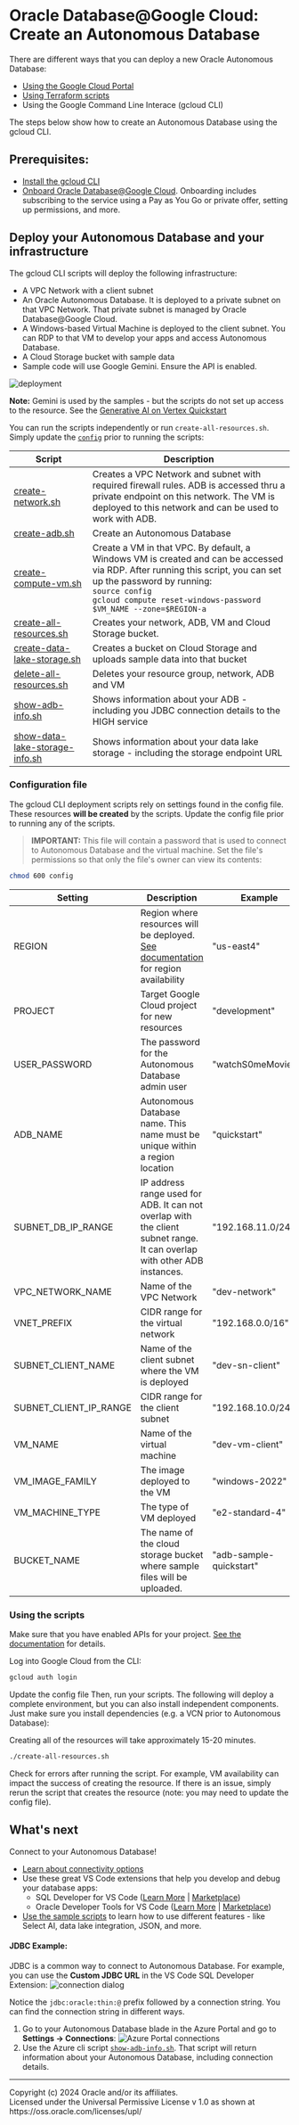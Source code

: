 # Oracle Database@Google Cloud: Create an Autonomous Database
There are different ways that you can deploy a new Oracle Autonomous Database:
* [Using the Google Cloud Portal](https://docs.oracle.com/en-us/iaas/ogadb/ogadb-provisioning-autonomous-database.html)
* [Using Terraform scripts](https://github.com/oci-landing-zones/terraform-oci-multicloud-azure)
* Using the Google Command Line Interace (gcloud CLI)


The steps below show how to create an Autonomous Database using the gcloud CLI. 

## Prerequisites:
* [Install the gcloud CLI](https://cloud.google.com/sdk/docs/install) 
* [Onboard Oracle Database@Google Cloud](https://docs.oracle.com/en-us/iaas/Content/database-at-gcp/oagcp-onboard.htm#oagcp_onboard). Onboarding includes subscribing to the service using a Pay as You Go or private offer, setting up permissions, and more. 

## Deploy your Autonomous Database and your infrastructure
The gcloud CLI scripts will deploy the following infrastructure:
* A VPC Network with a client subnet
* An Oracle Autonomous Database. It is deployed to a private subnet on that VPC Network. That private subnet is managed by Oracle Database@Google Cloud.
* A Windows-based Virtual Machine is deployed to the client subnet. You can RDP to that VM to develop your apps and access Autonomous Database.
* A Cloud Storage bucket with sample data
* Sample code will use Google Gemini. Ensure the API is enabled.


![deployment](../images/gcloud-deployment.png)

**Note:** Gemini is used by the samples - but the scripts do not set up access to the resource. See the [Generative AI on Vertex Quickstart](https://cloud.google.com/vertex-ai/generative-ai/docs/start/quickstarts/quickstart-multimodal?authuser=1)

You can run the scripts independently or run `create-all-resources.sh`. Simply update the [`config`](#configuration-file) prior to running the scripts:

|Script|Description|
|----|---|
|[create-network.sh](create-network.sh)|Creates a VPC Network and subnet with required firewall rules. ADB is accessed thru a private endpoint on this network. The VM is deployed to this network and can be used to work with ADB.|
|[create-adb.sh](create-adb.sh)|Create an Autonomous Database|
|[create-compute-vm.sh](create-compute-vm.sh)|Create a VM in that VPC. By default, a Windows VM is created and can be accessed via RDP. After running this script, you can set up the password by running: <br>`source config`<br>`gcloud compute reset-windows-password $VM_NAME --zone=$REGION-a`|
|[create-all-resources.sh](create-all-resources.sh)|Creates your network, ADB, VM and Cloud Storage bucket.|
|[create-data-lake-storage.sh](create-data-lake-storage.sh)|Creates a bucket on Cloud Storage and uploads sample data into that bucket|
|[delete-all-resources.sh](delete-all-resources.sh)|Deletes your resource group, network, ADB and VM|
|[show-adb-info.sh](show-adb-info.sh)|Shows information about your ADB - including you JDBC connection details to the HIGH service|
|[show-data-lake-storage-info.sh](show-data-lake-storage-info.sh)|Shows information about your data lake storage - including the storage endpoint URL|

### Configuration file
The gcloud CLI deployment scripts rely on settings found in the config file. These resources **will be created** by the scripts. Update the config file prior to running any of the scripts. 

>**IMPORTANT:** This file will contain a password that is used to connect to Autonomous Database and the virtual machine. Set the file's permissions so that only the file's owner can view its contents:
```bash
chmod 600 config
```

|Setting|Description|Example|
|----|----|----|
|REGION|Region where resources will be deployed. [See documentation](https://docs.oracle.com/en-us/iaas/Content/database-at-gcp/oagcp-regions.htm) for region availability|"us-east4"|
|PROJECT|Target Google Cloud project for new resources|"development"|
|USER_PASSWORD|The password for the Autonomous Database admin user|"watchS0meMovies#"|
|ADB_NAME|Autonomous Database name. This name must be unique within a region location|"quickstart"|
|SUBNET_DB_IP_RANGE|IP address range used for ADB. It can not overlap with the client subnet range. It can overlap with other ADB instances.|"192.168.11.0/24"|
|VPC_NETWORK_NAME|Name of the VPC Network|"dev-network"|
|VNET_PREFIX|CIDR range for the virtual network|"192.168.0.0/16"|
|SUBNET_CLIENT_NAME|Name of the client subnet where the VM is deployed|"dev-sn-client"|
|SUBNET_CLIENT_IP_RANGE|CIDR range for the client subnet|"192.168.10.0/24"|
|VM_NAME|Name of the virtual machine|"dev-vm-client"|
|VM_IMAGE_FAMILY|The image deployed to the VM |"windows-2022"|
|VM_MACHINE_TYPE|The type of VM deployed|"e2-standard-4"|
|BUCKET_NAME|The name of the cloud storage bucket where sample files will be uploaded.|"adb-sample-quickstart"|


### Using the scripts
Make sure that you have enabled APIs for your project. [See the documentation](https://cloud.google.com/endpoints/docs/openapi/enable-api) for details. 

Log into Google Cloud from the CLI: 
```bash
gcloud auth login 
```

Update the config file
Then, run your scripts. The following will deploy a complete environment, but you can also install independent components. Just make sure you install dependencies (e.g. a VCN prior to Autonomous Database):

Creating all of the resources will take approximately 15-20 minutes.

```bash
./create-all-resources.sh
```

Check for errors after running the script. For example, VM availability can impact the success of creating the resource. If there is an issue, simply rerun the script that creates the resource (note: you may need to update the config file).

## What's next
Connect to your Autonomous Database!
* [Learn about connectivity options](https://docs.oracle.com/en/cloud/paas/autonomous-database/serverless/adbsb/connect-preparing.html)
* Use these great VS Code extensions that help you develop and debug your database apps:
    * SQL Developer for VS Code ([Learn More](https://www.oracle.com/database/sqldeveloper/vscode/) | [Marketplace](https://marketplace.visualstudio.com/items?itemName=Oracle.sql-developer))
    * Oracle Developer Tools for VS Code  ([Learn More](https://docs.oracle.com/en/database/oracle/developer-tools-for-vscode/getting-started/gettingstarted.html) | [Marketplace](https://marketplace.visualstudio.com/items?itemName=Oracle.oracledevtools)) 
* [Use the sample scripts](../../sql/README.md) to learn how to use different features - like Select AI, data lake integration, JSON, and more.


#### JDBC Example:
JDBC is a common way to connect to Autonomous Database. For example, you can use the **Custom JDBC URL** in the VS Code SQL Developer Extension:
    ![connection dialog](../images/connect-dialog.png)

Notice the `jdbc:oracle:thin:@` prefix followed by a connection string. You can find the connection string in different ways. 

1. Go to your Autonomous Database blade in the Azure Portal and go to **Settings -> Connections**:
    ![Azure Portal connections](../images/connections-portal.png)
2. Use the Azure cli script [`show-adb-info.sh`](./show-adb-info.sh). That script will return information about your Autonomous Database, including connection details.

<hr>
Copyright (c) 2024 Oracle and/or its affiliates.<br>
Licensed under the Universal Permissive License v 1.0 as shown at https://oss.oracle.com/licenses/upl/
